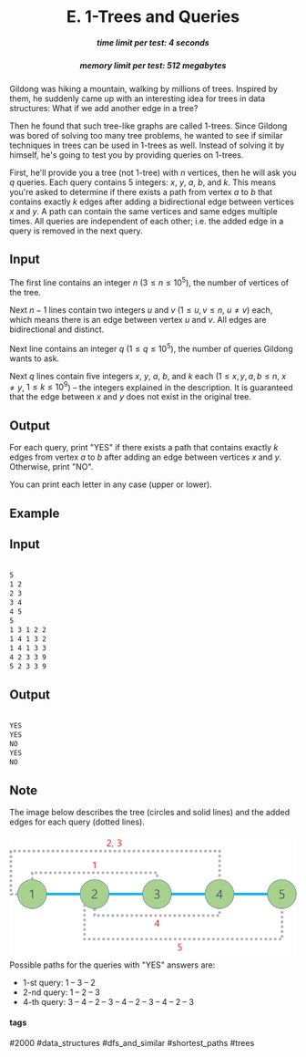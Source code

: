 <h1 style='text-align: center;'> E. 1-Trees and Queries</h1>

<h5 style='text-align: center;'>time limit per test: 4 seconds</h5>
<h5 style='text-align: center;'>memory limit per test: 512 megabytes</h5>

Gildong was hiking a mountain, walking by millions of trees. Inspired by them, he suddenly came up with an interesting idea for trees in data structures: What if we add another edge in a tree?

Then he found that such tree-like graphs are called 1-trees. Since Gildong was bored of solving too many tree problems, he wanted to see if similar techniques in trees can be used in 1-trees as well. Instead of solving it by himself, he's going to test you by providing queries on 1-trees.

First, he'll provide you a tree (not 1-tree) with $n$ vertices, then he will ask you $q$ queries. Each query contains $5$ integers: $x$, $y$, $a$, $b$, and $k$. This means you're asked to determine if there exists a path from vertex $a$ to $b$ that contains exactly $k$ edges after adding a bidirectional edge between vertices $x$ and $y$. A path can contain the same vertices and same edges multiple times. All queries are independent of each other; i.e. the added edge in a query is removed in the next query.

## Input

The first line contains an integer $n$ ($3 \le n \le 10^5$), the number of vertices of the tree.

Next $n-1$ lines contain two integers $u$ and $v$ ($1 \le u,v \le n$, $u \ne v$) each, which means there is an edge between vertex $u$ and $v$. All edges are bidirectional and distinct.

Next line contains an integer $q$ ($1 \le q \le 10^5$), the number of queries Gildong wants to ask.

Next $q$ lines contain five integers $x$, $y$, $a$, $b$, and $k$ each ($1 \le x,y,a,b \le n$, $x \ne y$, $1 \le k \le 10^9$) – the integers explained in the description. It is guaranteed that the edge between $x$ and $y$ does not exist in the original tree.

## Output

For each query, print "YES" if there exists a path that contains exactly $k$ edges from vertex $a$ to $b$ after adding an edge between vertices $x$ and $y$. Otherwise, print "NO".

You can print each letter in any case (upper or lower).

## Example

## Input


```

5
1 2
2 3
3 4
4 5
5
1 3 1 2 2
1 4 1 3 2
1 4 1 3 3
4 2 3 3 9
5 2 3 3 9

```
## Output


```

YES
YES
NO
YES
NO

```
## Note

The image below describes the tree (circles and solid lines) and the added edges for each query (dotted lines).

 ![](images/1c2872e93b3768065463225f0bd43e6bd1f54def.png) Possible paths for the queries with "YES" answers are: 

* $1$-st query: $1$ – $3$ – $2$
* $2$-nd query: $1$ – $2$ – $3$
* $4$-th query: $3$ – $4$ – $2$ – $3$ – $4$ – $2$ – $3$ – $4$ – $2$ – $3$


#### tags 

#2000 #data_structures #dfs_and_similar #shortest_paths #trees 